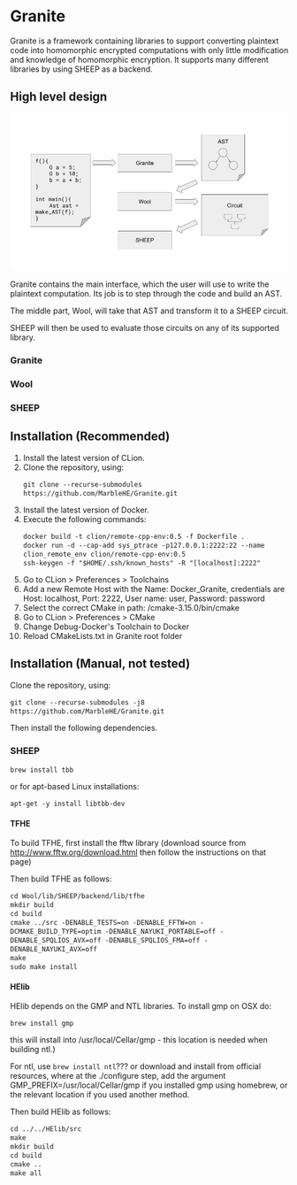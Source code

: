 # Granite

Granite is a framework containing libraries to support converting plaintext code into homomorphic encrypted computations with only little modification and knowledge of homomorphic encryption. It supports many different libraries by using SHEEP as a backend.

## High level design
![High level design](hld.jpg?raw=true "High level design")

Granite contains the main interface, which the user will use to write the plaintext computation. Its job is to step through the code and build an AST.

The middle part, Wool, will take that AST and transform it to a SHEEP circuit.

SHEEP will then be used to evaluate those circuits on any of its supported library.

### Granite

### Wool

### SHEEP

## Installation (Recommended)
1. Install the latest version of CLion.
2. Clone the repository, using:
   ```
   git clone --recurse-submodules https://github.com/MarbleHE/Granite.git
   ```
3. Install the latest version of Docker.
4. Execute the following commands:
    ```
    docker build -t clion/remote-cpp-env:0.5 -f Dockerfile .
    docker run -d --cap-add sys_ptrace -p127.0.0.1:2222:22 --name clion_remote_env clion/remote-cpp-env:0.5
    ssh-keygen -f "$HOME/.ssh/known_hosts" -R "[localhost]:2222"
    ```
5. Go to CLion > Preferences > Toolchains
6. Add a new Remote Host with the Name: Docker_Granite, credentials are Host: localhost, Port: 2222, User name: user, Password: password
7. Select the correct CMake in path: /cmake-3.15.0/bin/cmake
8. Go to CLion > Preferences > CMake
9. Change Debug-Docker's Toolchain to Docker
10. Reload CMakeLists.txt in Granite root folder
## Installation (Manual, not tested)
Clone the repository, using:
```
git clone --recurse-submodules -j8 https://github.com/MarbleHE/Granite.git
```
Then install the following dependencies.
### SHEEP
```
brew install tbb
```

or for apt-based Linux installations:
```
apt-get -y install libtbb-dev
```
#### TFHE
To build TFHE, first install the fftw library (download source from http://www.fftw.org/download.html then follow the instructions on that page)

Then build TFHE as follows:
```
cd Wool/lib/SHEEP/backend/lib/tfhe
mkdir build
cd build
cmake ../src -DENABLE_TESTS=on -DENABLE_FFTW=on -DCMAKE_BUILD_TYPE=optim -DENABLE_NAYUKI_PORTABLE=off -DENABLE_SPQLIOS_AVX=off -DENABLE_SPQLIOS_FMA=off -DENABLE_NAYUKI_AVX=off
make
sudo make install
```

#### HElib
HElib depends on the GMP and NTL libraries. To install gmp on OSX do:
```
brew install gmp
```

this will install into /usr/local/Cellar/gmp - this location is needed when building ntl.)

For ntl, use `brew install ntl`??? or download and install from official resources, where at the ./configure step, add the argument GMP_PREFIX=/usr/local/Cellar/gmp if you installed gmp using homebrew, or the relevant location if you used another method.

Then build HElib as follows:
```
cd ../../HElib/src
make
mkdir build
cd build
cmake ..
make all
```